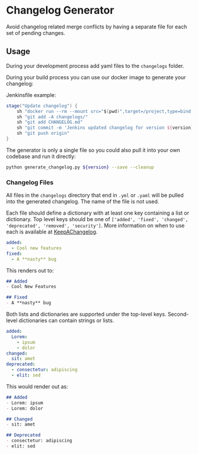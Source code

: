 # Changelog Generator

Avoid changelog related merge conflicts by having a separate file for each set of pending changes.

## Usage

During your development process add yaml files to the `changelogs` folder.

During your build process you can use our docker image to generate your changelog:

Jenkinsfile example:
```groovy
stage("Update changelog") {
    sh "docker run --rm --mount src="$(pwd)",target=/project,type=bind jdipierro/yamlclog:0.1.0 ${version} --save --cleanup"
    sh "git add -A changelogs/"
    sh "git add CHANGELOG.md"
    sh "git commit -m 'Jenkins updated changelog for version ${version}'"
    sh "git push origin"
}
```

The generator is only a single file so you could also pull it into your own codebase and run it directly:

```bash
python generate_changelog.py ${version} --save --cleanup
```


### Changelog Files

All files in the `changelogs` directory that end in `.yml` or `.yaml` will be pulled into the generated changelog. The name of the file is not used.

Each file should define a dictionary with at least one key containing a list or dictionary. Top level keys should be one of `['added', 'fixed', 'changed', 'deprecated', 'removed', 'security']`. More information on when to use each is available at [KeepAChangelog](http://keepachangelog.com).

```yaml
added:
  - Cool new features
fixed:
  - A **nasty** bug
```

This renders out to:

```markdown
## Added
- Cool New Features

## Fixed
- A **nasty** bug
```


Both lists and dictionaries are supported under the top-level keys. Second-level dictionaries can contain strings or lists.

```yaml
added:
  Lorem:
    - ipsum
    - dolor
changed:
  sit: amet
deprecated:
  - consectetur: adipiscing
  - elit: sed
```

This would render out as:

```markdown
## Added
- Lorem: ipsum
- Lorem: dolor

## Changed
- sit: amet

## Deprecated
- consectetur: adipiscing
- elit: sed
```
